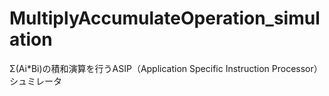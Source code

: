 # MultiplyAccumulateOperation_simulation

Σ(Ai*Bi)の積和演算を行うASIP（Application Specific Instruction Processor）シュミレータ
